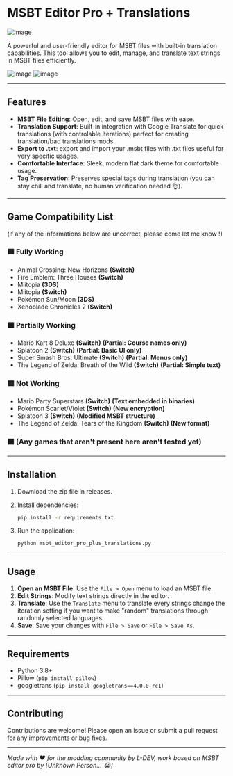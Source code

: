 # **MSBT Editor Pro + Translations**
![image](https://github.com/user-attachments/assets/b3d79ea2-01d0-4edb-a982-55d14f4d2c6b)


A powerful and user-friendly editor for MSBT files with built-in translation capabilities. This tool allows you to edit, manage, and translate text strings in MSBT files efficiently.

![image](https://github.com/user-attachments/assets/0868b7e8-c319-4ea8-829f-5e6de66ad04c)
![image](https://github.com/user-attachments/assets/3532649b-2848-4bdc-8235-35b8dad7dd50)


---

## Features

- **MSBT File Editing**: Open, edit, and save MSBT files with ease.
- **Translation Support**: Built-in integration with Google Translate for quick translations (with controlable Iterations) perfect for creating translation/bad translations mods.
- **Export to .txt**: export and import your .msbt files with .txt files useful for very specific usages.
- **Comfortable Interface**: Sleek, modern flat dark theme for comfortable usage.
- **Tag Preservation**: Preserves special tags during translation (you can stay chill and translate, no human verification needed 👌).

---

## **Game Compatibility List**  
(if any of the informations below are uncorrect, please come let me know !)


### **🟩 Fully Working**

- Animal Crossing: New Horizons __(Switch)__
- Fire Emblem: Three Houses __(Switch)__
- Miitopia __(3DS)__
- Miitopia __(Switch)__
- Pokémon Sun/Moon __(3DS)__
- Xenoblade Chronicles 2 __(Switch)__


### **🟧 Partially Working**

- Mario Kart 8 Deluxe __(Switch)__ **(Partial: Course names only)**
- Splatoon 2 __(Switch)__ **(Partial: Basic UI only)**  
- Super Smash Bros. Ultimate __(Switch)__ **(Partial: Menus only)**  
- The Legend of Zelda: Breath of the Wild __(Switch)__ **(Partial: Simple text)** 


### **🟥 Not Working** 

- Mario Party Superstars __(Switch)__ **(Text embedded in binaries)**  
- Pokémon Scarlet/Violet __(Switch)__ **(New encryption)**  
- Splatoon 3 __(Switch)__ **(Modified MSBT structure)**  
- The Legend of Zelda: Tears of the Kingdom __(Switch)__ **(New format)**


### **⬛ (Any games that aren't present here aren't tested yet)**
  
---

## Installation

1. Download the zip file in releases.

2. Install dependencies:
   ```bash
   pip install -r requirements.txt
   ```

3. Run the application:
   ```bash
   python msbt_editor_pro_plus_translations.py
   ```

---

## Usage

1. **Open an MSBT File**: Use the `File > Open` menu to load an MSBT file.
2. **Edit Strings**: Modify text strings directly in the editor.
3. **Translate**: Use the `Translate` menu to translate every strings change the iteration setting if you want to make "random" translations through randomly selected languages.
4. **Save**: Save your changes with `File > Save` or `File > Save As`.

---

## Requirements

- Python 3.8+
- Pillow (`pip install pillow`)
- googletrans (`pip install googletrans==4.0.0-rc1`)

---

## Contributing

Contributions are welcome! Please open an issue or submit a pull request for any improvements or bug fixes.

---

*Made with ❤️ for the modding community by L-DEV, work based on MSBT editor pro by [Unknown Person... :sob:]*
